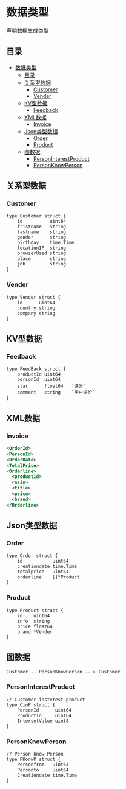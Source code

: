 # 数据类型

声明数据生成类型

## 目录

- [数据类型](#数据类型)
	- [目录](#目录)
	- [关系型数据](#关系型数据)
		- [Customer](#customer)
		- [Vender](#vender)
	- [KV型数据](#kv型数据)
		- [Feedback](#feedback)
	- [XML数据](#xml数据)
		- [Invoice](#invoice)
	- [Json类型数据](#json类型数据)
		- [Order](#order)
		- [Product](#product)
	- [图数据](#图数据)
		- [PersonInterestProduct](#personinterestproduct)
		- [PersonKnowPerson](#personknowperson)

## 关系型数据

### Customer

```golang
type Customer struct {
	id          uint64
	fristname   string
	lastname    string
	gender      string
	birthday    time.Time
	locationIP  string
	browserUsed string
	place       string
	job         string
}
```

### Vender

```golang
type Vender struct {
	id      uint64
	country string
	company string
}
```

## KV型数据

### Feedback

```golang
type FeedBack struct {
	productId uint64
	personId  uint64
	star      float64 	`评分`
	comment   string	`用户评价`
}
```

## XML数据

### Invoice 

```xml
<OrderId>
<PersonId>
<OrderDate>
<TotalPrice>
<Orderline>
  <productId>
  <asin>
  <title>
  <price>
  <brand>
</Orderline>
```
## Json类型数据

### Order

```golang
type Order struct {
	id           uint64
	creationdate time.Time
	totalprice   uint64
	orderline    []*Product
}
```

### Product 

```golang
type Product struct {
	id    uint64
	info  string
	price float64
	brand *Vender
}
```

## 图数据

```
Customer -- PersonKnowPerson -- > Customer
```

### PersonInterestProduct

```golang
// Customer insterest product
type CinP struct {
	PersonId      uint64
	ProductId     uint64
	IntersetValue uint8
}
```

### PersonKnowPerson

```golang
// Person know Person
type PKonwP struct {
	Personfrom   uint64
	Personto     uint64
	Creationdate time.Time
}
```